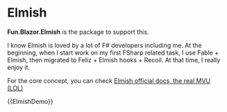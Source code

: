 # Elmish

**Fun.Blazor.Elmish** is the package to support this.

I know Elmish is loved by a lot of F# developers including me. At the beginning, when I start work on my first FSharp related task, I use Fable + Elmish, then migrated to Feliz + Elmish hooks + Recoil. At that time, I really enjoy it.

For the core concept, you can check [Elmish official docs, the real MVU (LOL)](https://elmish.github.io/elmish/)

{{ElmishDemo}}
